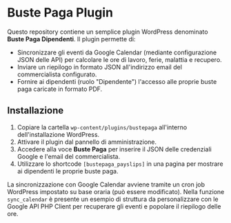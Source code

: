 # Buste Paga Plugin

Questo repository contiene un semplice plugin WordPress denominato **Buste Paga Dipendenti**. Il plugin permette di:

- Sincronizzare gli eventi da Google Calendar (mediante configurazione JSON delle API) per calcolare le ore di lavoro, ferie, malattia e recupero.
- Inviare un riepilogo in formato JSON all'indirizzo email del commercialista configurato.
- Fornire ai dipendenti (ruolo "Dipendente") l'accesso alle proprie buste paga caricate in formato PDF.

## Installazione

1. Copiare la cartella `wp-content/plugins/bustepaga` all'interno dell'installazione WordPress.
2. Attivare il plugin dal pannello di amministrazione.
3. Accedere alla voce **Buste Paga** per inserire il JSON delle credenziali Google e l'email del commercialista.
4. Utilizzare lo shortcode `[bustepaga_payslips]` in una pagina per mostrare ai dipendenti le proprie buste paga.

La sincronizzazione con Google Calendar avviene tramite un cron job WordPress impostato su base oraria (può essere modificato). Nella funzione `sync_calendar` è presente un esempio di struttura da personalizzare con le Google API PHP Client per recuperare gli eventi e popolare il riepilogo delle ore.

